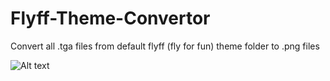 Flyff-Theme-Convertor
=====================

Convert all .tga files from default flyff (fly for fun) theme folder to .png files

![Alt text](http://www.yagoshack.fr/images/flyfftheme.png)
